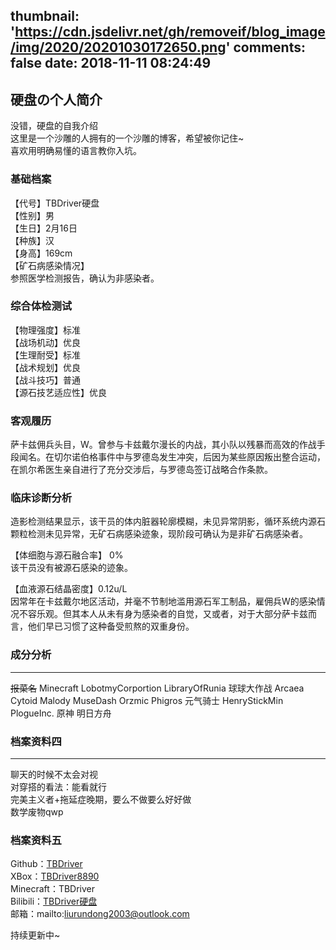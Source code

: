 thumbnail: 'https://cdn.jsdelivr.net/gh/removeif/blog_image/img/2020/20201030172650.png'
comments: false
date: 2018-11-11 08:24:49
---
## 硬盘の个人简介
没错，硬盘的自我介绍    
这里是一个沙雕的人拥有的一个沙雕的博客，希望被你记住~     
喜欢用明确易懂的语言教你入坑。    

### **基础档案**
【代号】TBDriver硬盘    
【性别】男    
【生日】2月16日    
【种族】汉    
【身高】169cm    
【矿石病感染情况】    
参照医学检测报告，确认为非感染者。     

### **综合体检测试**
【物理强度】标准    
【战场机动】优良    
【生理耐受】标准    
【战术规划】优良    
【战斗技巧】普通    
【源石技艺适应性】优良    

### **客观履历**
萨卡兹佣兵头目，W。曾参与卡兹戴尔漫长的内战，其小队以残暴而高效的作战手段闻名。在切尔诺伯格事件中与罗德岛发生冲突，后因为某些原因叛出整合运动，在凯尔希医生亲自进行了充分交涉后，与罗德岛签订战略合作条款。    

### **临床诊断分析**
造影检测结果显示，该干员的体内脏器轮廓模糊，未见异常阴影，循环系统内源石颗粒检测未见异常，无矿石病感染迹象，现阶段可确认为是非矿石病感染者。

【体细胞与源石融合率】 0%    
该干员没有被源石感染的迹象。  

【血液源石结晶密度】0.12u/L    
因常年在卡兹戴尔地区活动，并毫不节制地滥用源石军工制品，雇佣兵W的感染情况不容乐观。但其本人从未有身为感染者的自觉，又或者，对于大部分萨卡兹而言，他们早已习惯了这种备受煎熬的双重身份。    


### **成分分析**
---
~~报菜名~~
Minecraft LobotmyCorportion LibraryOfRunia 球球大作战 Arcaea Cytoid Malody MuseDash Orzmic Phigros 元气骑士 HenryStickMin PlogueInc. 原神 明日方舟

### **档案资料四**
---
聊天的时候不太会对视    
对穿搭的看法：能看就行    
完美主义者+拖延症晚期，要么不做要么好好做    
数学废物qwp

### **档案资料五**
Github：[TBDriver](https://github.com/TBDriver)    
XBox：[TBDriver8890](https://account.xbox.com/zh-cn/profile?gamertag=TBDRIVER8890)    
Minecraft：TBDriver    
Bilibili：[TBDriver硬盘](https://space.bilibili.com/354477157)    
邮箱：mailto:liurundong2003@outlook.com    

持续更新中~
<div class="time-axis-main">
	<ul class="time-axis"></ul>
</div>
<script src="/js/about-me.js"></script>
<br>
<br>